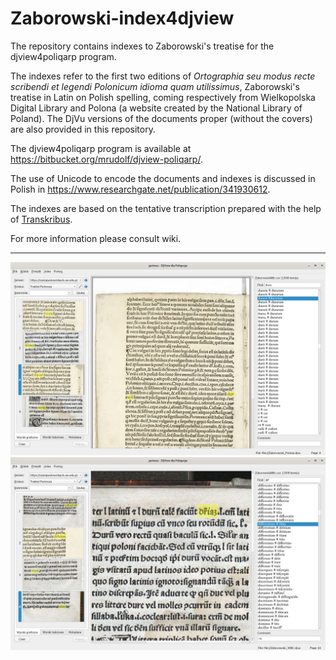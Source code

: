 # Zaborowski-index4djview
The repository contains indexes to Zaborowski's treatise for the
djview4poliqarp program.

The indexes refer to the first two editions of *Ortographia seu modus
  recte scribendi et legendi Polonicum idioma quam utilissimus*,
  Zaborowski's treatise in Latin on Polish spelling, coming
  respectively from Wielkopolska Digital Library and Polona (a website
  created by the National Library of Poland). The DjVu versions of the
  documents proper (without the covers) are also provided in this
  repository.
  
  The djview4poliqarp program is available at
  https://bitbucket.org/mrudolf/djview-poliqarp/.
  
The use of Unicode to encode the documents and indexes is discussed in
Polish in https://www.researchgate.net/publication/341930612.
  
  The indexes are based on the tentative transcription prepared with the help of [Transkribus](http://https://transkribus.eu).
  
  For more information please consult wiki.
  
***  
  


![djvuew4poliqarp: index of abbreviations](screenshots/abbreviation.png?raw=true "Index of abbreviations")
![djvuew4poliqarp: index of abbreviated words](screenshots/abbreviated.png?raw=true "Index of abbreviated words")
